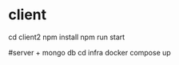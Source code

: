 



# client
cd client2
npm install
npm run start


#server + mongo db
cd infra
docker compose up



